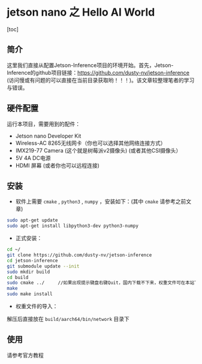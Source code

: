 # jetson nano 之 Hello AI World

[toc]

## 简介

这里我们直接从配置Jetson-Inference项目的环境开始。首先，Jetson-Inference的github项目链接：https://github.com/dusty-nv/jetson-inference (访问慢或有问题的可以直接在当前目录获取哟！！！)。该文章较整理笔者的学习与错误。

## 硬件配置

运行本项目，需要用到的配件：

- Jetson nano Developer Kit
- Wireless-AC 8265无线网卡（你也可以选择其他网络连接方式）
- IMX219-77 Camera  (这个就是树莓派v2摄像头)    (或者其他CSI摄像头）
- 5V 4A DC电源
- HDMI 屏幕     (或者你也可以远程连接)

## 安装

- 软件上需要 `cmake` ,  `python3` ,  `numpy` ，安装如下：(其中 `cmake` 请参考之前文章)

```bash
sudo apt-get update
sudo apt-get install libpython3-dev python3-numpy
```

- 正式安装：

```bash
cd ~/
git clone https://github.com/dusty-nv/jetson-inference
cd jetson-inference
git submodule update --init    
sudo mkdir build
cd build
sudo cmake ../     //如果出现提示键盘右键Quit，国内下载不下来，权重文件可在本站下载
make
sudo make install
```

- 权重文件的导入：

解压后直接放在 `build/aarch64/bin/network` 目录下

## 使用

请参考官方教程
